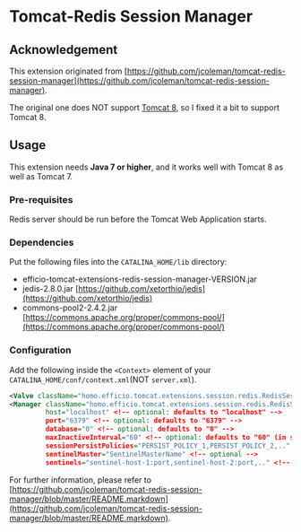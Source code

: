 # Tomcat-Redis Session Manager

## Acknowledgement

This extension originated from [https://github.com/jcoleman/tomcat-redis-session-manager](https://github.com/jcoleman/tomcat-redis-session-manager).

The original one does NOT support [Tomcat 8](https://github.com/jcoleman/tomcat-redis-session-manager#tomcat-8), so I fixed it a bit to support Tomcat 8.

## Usage

This extension needs **Java 7 or higher**, and it works well with Tomcat 8 as well as Tomcat 7.

### Pre-requisites

Redis server should be run before the Tomcat Web Application starts.

### Dependencies

Put the following files into the `CATALINA_HOME/lib` directory:

- efficio-tomcat-extensions-redis-session-manager-VERSION.jar
- jedis-2.8.0.jar [https://github.com/xetorthio/jedis](https://github.com/xetorthio/jedis)
- commons-pool2-2.4.2.jar [https://commons.apache.org/proper/commons-pool/](https://commons.apache.org/proper/commons-pool/)

### Configuration

Add the following inside the `<Context>` element of your `CATALINA_HOME/conf/context.xml`(NOT `server.xml`).
```xml
<Valve className="homo.efficio.tomcat.extensions.session.redis.RedisSessionValve" />
<Manager className="homo.efficio.tomcat.extensions.session.redis.RedisSessionManager"
         host="localhost" <!-- optional: defaults to "localhost" -->
         port="6379" <!-- optional: defaults to "6379" -->
         database="0" <!-- optional: defaults to "0" -->
         maxInactiveInterval="60" <!-- optional: defaults to "60" (in seconds) -->
         sessionPersistPolicies="PERSIST_POLICY_1,PERSIST_POLICY_2,.." <!-- optional -->
         sentinelMaster="SentinelMasterName" <!-- optional -->
         sentinels="sentinel-host-1:port,sentinel-host-2:port,.." <!-- optional --> />
```

For further information, please refer to [https://github.com/jcoleman/tomcat-redis-session-manager/blob/master/README.markdown](https://github.com/jcoleman/tomcat-redis-session-manager/blob/master/README.markdown).
